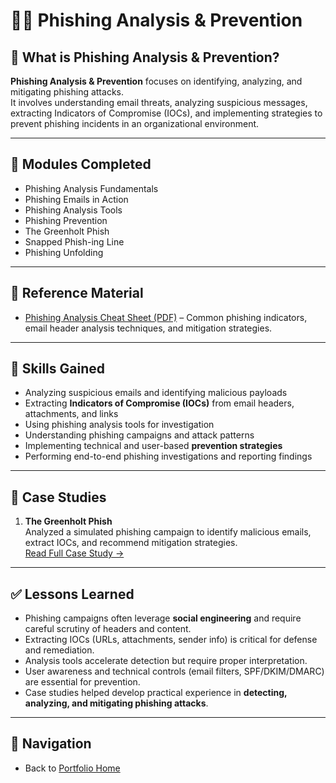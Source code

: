 # 🕵️‍♂️ Phishing Analysis & Prevention

## 📖 What is Phishing Analysis & Prevention?
**Phishing Analysis & Prevention** focuses on identifying, analyzing, and mitigating phishing attacks.  
It involves understanding email threats, analyzing suspicious messages, extracting Indicators of Compromise (IOCs), and implementing strategies to prevent phishing incidents in an organizational environment.  

---

## 📌 Modules Completed
- Phishing Analysis Fundamentals  
- Phishing Emails in Action  
- Phishing Analysis Tools  
- Phishing Prevention  
- The Greenholt Phish  
- Snapped Phish-ing Line  
- Phishing Unfolding  

---

## 📄 Reference Material
- [Phishing Analysis Cheat Sheet (PDF)](resources/Phishing_Analysis_Cheat_Sheet.pdf) – Common phishing indicators, email header analysis techniques, and mitigation strategies.  

---

## 🎯 Skills Gained
- Analyzing suspicious emails and identifying malicious payloads  
- Extracting **Indicators of Compromise (IOCs)** from email headers, attachments, and links  
- Using phishing analysis tools for investigation  
- Understanding phishing campaigns and attack patterns  
- Implementing technical and user-based **prevention strategies**  
- Performing end-to-end phishing investigations and reporting findings  

---

## 📑 Case Studies
1. **The Greenholt Phish**  
   Analyzed a simulated phishing campaign to identify malicious emails, extract IOCs, and recommend mitigation strategies.  
   [Read Full Case Study →](PHISHING/case-study-greenholt.md)  

---

## ✅ Lessons Learned
- Phishing campaigns often leverage **social engineering** and require careful scrutiny of headers and content.  
- Extracting IOCs (URLs, attachments, sender info) is critical for defense and remediation.  
- Analysis tools accelerate detection but require proper interpretation.  
- User awareness and technical controls (email filters, SPF/DKIM/DMARC) are essential for prevention.  
- Case studies helped develop practical experience in **detecting, analyzing, and mitigating phishing attacks**.  

---

## 🔗 Navigation
- Back to [Portfolio Home](../../index.md)  


